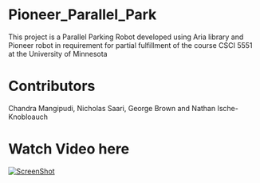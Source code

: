 # Pioneer_Parallel_Park
This project is a Parallel Parking Robot developed using Aria library
and Pioneer robot in requirement for partial fulfillment of the course
CSCI 5551 at the University of Minnesota

# Contributors

Chandra Mangipudi, Nicholas Saari, George Brown and Nathan Ische-Knobloauch

# Watch Video here 

[![ScreenShot](https://s11.postimg.org/ur96ahlyb/parallel_park.png)](https://www.youtube.com/watch?v=sequbMl1sr0)

